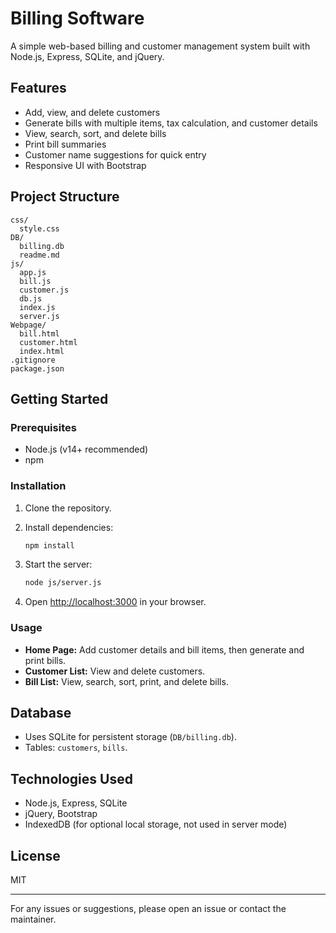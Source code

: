 # Billing Software

A simple web-based billing and customer management system built with Node.js, Express, SQLite, and jQuery.

## Features

- Add, view, and delete customers
- Generate bills with multiple items, tax calculation, and customer details
- View, search, sort, and delete bills
- Print bill summaries
- Customer name suggestions for quick entry
- Responsive UI with Bootstrap

## Project Structure

```
css/
  style.css
DB/
  billing.db
  readme.md
js/
  app.js
  bill.js
  customer.js
  db.js
  index.js
  server.js
Webpage/
  bill.html
  customer.html
  index.html
.gitignore
package.json
```

## Getting Started

### Prerequisites

- Node.js (v14+ recommended)
- npm

### Installation

1. Clone the repository.
2. Install dependencies:

   ```sh
   npm install
   ```

3. Start the server:

   ```sh
   node js/server.js
   ```

4. Open [http://localhost:3000](http://localhost:3000) in your browser.

### Usage

- **Home Page:** Add customer details and bill items, then generate and print bills.
- **Customer List:** View and delete customers.
- **Bill List:** View, search, sort, print, and delete bills.

## Database

- Uses SQLite for persistent storage (`DB/billing.db`).
- Tables: `customers`, `bills`.

## Technologies Used

- Node.js, Express, SQLite
- jQuery, Bootstrap
- IndexedDB (for optional local storage, not used in server mode)

## License

MIT

---

For any issues or suggestions, please open an issue or contact the maintainer.
